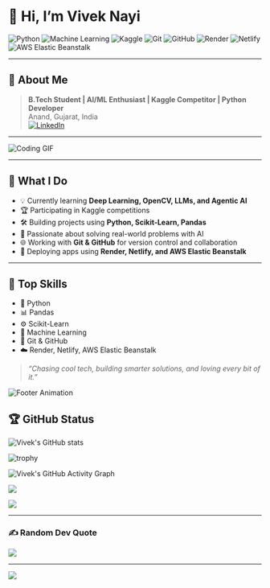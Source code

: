 # 👋 Hi, I’m Vivek Nayi

![Python](https://img.shields.io/badge/Python-3776AB?style=for-the-badge&logo=python&logoColor=white)
![Machine Learning](https://img.shields.io/badge/Machine%20Learning-009688?style=for-the-badge&logo=scikit-learn&logoColor=white)
![Kaggle](https://img.shields.io/badge/Kaggle-20BEFF?style=for-the-badge&logo=kaggle&logoColor=white)
![Git](https://img.shields.io/badge/Git-F05032?style=for-the-badge&logo=git&logoColor=white)
![GitHub](https://img.shields.io/badge/GitHub-181717?style=for-the-badge&logo=github&logoColor=white)
![Render](https://img.shields.io/badge/Render-46E3B7?style=for-the-badge&logo=render&logoColor=white)
![Netlify](https://img.shields.io/badge/Netlify-00C7B7?style=for-the-badge&logo=netlify&logoColor=white)
![AWS Elastic Beanstalk](https://img.shields.io/badge/AWS%20Beanstalk-232F3E?style=for-the-badge&logo=amazon-aws&logoColor=white)

---

## 🚀 About Me

> **B.Tech Student | AI/ML Enthusiast | Kaggle Competitor | Python Developer**  
> Anand, Gujarat, India  
> [![LinkedIn](https://img.shields.io/badge/-LinkedIn-blue?style=flat-square&logo=linkedin)](https://www.linkedin.com/in/viveknayi-98412a314)  

---

![Coding GIF](https://media.giphy.com/media/qgQUggAC3Pfv687qPC/giphy.gif)

---

## 🧠 What I Do

- 💡 Currently learning **Deep Learning, OpenCV, LLMs, and Agentic AI**
- 🏆 Participating in Kaggle competitions
- 🛠️ Building projects using **Python, Scikit-Learn, Pandas**
- 🤖 Passionate about solving real-world problems with AI
- 🌐 Working with **Git & GitHub** for version control and collaboration
- 🚀 Deploying apps using **Render, Netlify, and AWS Elastic Beanstalk**

---

## 🌟 Top Skills

- 🐍 Python
- 📊 Pandas
- ⚙️ Scikit-Learn
- 🤖 Machine Learning
- 🌱 Git & GitHub
- ☁️ Render, Netlify, AWS Elastic Beanstalk

> _“Chasing cool tech, building smarter solutions, and loving every bit of it.”_

![Footer Animation](https://capsule-render.vercel.app/api?type=waving&color=auto&height=100&section=footer)



## 🏆 GitHub Status

![Vivek's GitHub stats](https://github-readme-stats.vercel.app/api?username=vivek2437&show_icons=true&count_private=true&theme=radical)

![trophy](https://github-profile-trophy.vercel.app/?username=vivek2437)

![Vivek's GitHub Activity Graph](https://github-readme-activity-graph.vercel.app/graph?username=vivek2437&theme=radical)


![](https://nirzak-streak-stats.vercel.app/?user=vivek2437&theme=dark&hide_border=false)<br/>

![](https://github-readme-stats.vercel.app/api/top-langs/?username=vivek2437&theme=dark&hide_border=false&include_all_commits=false&count_private=false&layout=compact)


---

### ✍️ Random Dev Quote
![](https://quotes-github-readme.vercel.app/api?type=horizontal&theme=radical)

---
[![](https://visitcount.itsvg.in/api?id=vivek2437&icon=0&color=0)](https://visitcount.itsvg.in)
